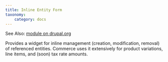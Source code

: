 ```yaml
---
title: Inline Entity Form
taxonomy:
    category: docs
---
```


See Also: [module on drupal.org]

Provides a widget for inline management (creation, modification,
removal) of referenced entities. Commerce uses it extensively for
product variations, line items, and (soon) tax rate amounts.

[module on drupal.org]: https://www.drupal.org/project/inline_entity_form
